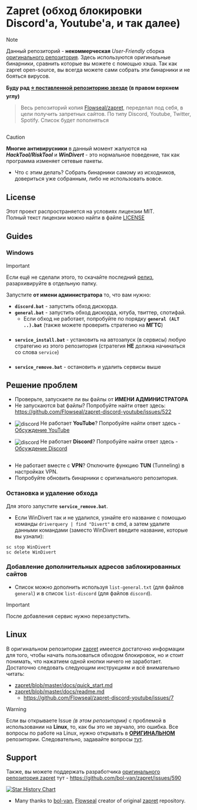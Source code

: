 # Zapret (обход блокировки Discord'а, Youtube'а, и так далее)

> [!NOTE]  
> Данный репозиторий - **некоммерческая** *User-Friendly* сборка [оригинального репозитория](https://github.com/bol-van/zapret). Здесь используются оригинальные бинарники, сравнить которые вы можете с помощью хэша.
> Так как zapret open-source, вы всегда можете сами собрать эти бинарники и не бояться вирусов.
> 
>**Буду рад [⭐ поставленной репозиторию звезде](https://github.com/e1uen/zapret/stargazers) (в правом верхнем углу)**

> Весь репозиторий копия [Flowseal/zapret](https://github.com/Flowseal/zapret-discord-youtube/), переделал под себя, в цели получить запретных сайтов. По типу Discord, Youtube, Twitter, Spotify. Список будет пополняться

##

> [!CAUTION]  
> **Многие антивирусники** в данный момент жалуются на ***HackTool/RiskTool*** и ***WinDivert*** - это нормальное поведение, так как программа изменяет сетевые пакеты.
- Что с этим делать? Собрать бинарники самому из исходников, довериться уже собранным, либо не использовать вовсе.

## License

Этот проект распространяется на условиях лицензии MIT.  
Полный текст лицензии можно найти в файле [LICENSE](./LICENSE)

## Guides
### Windows
> [!IMPORTANT]  
> Если ещё не сделали этого, то скачайте последний [релиз](https://github.com/e1uen/zapret/releases), разархивируйте в отдельную папку.

Запустите **от имени администратора** то, что вам нужно:
- **`discord.bat`** - запустить обход дискорда.
- **`general.bat`** - запустить обход дискорда, ютуба, твиттер, спотифай.
  * Если обход не работает, попробуйте по порядку **`general (ALT ..).bat`** (также можете проверить стратегию на **МГТС**)
###
- **`service_install.bat`** - установить на автозапуск (в сервисы) любую стратегию из этого репозитория (стратегия **НЕ** должна начинаться со слова `service`)
###
- **`service_remove.bat`** - остановить и удалить сервисы выше

## Решение проблем

- Проверьте, запускаете ли вы файлы от **ИМЕНИ АДМИНИСТРАТОРА**
- Не запускаются bat файлы? Попробуйте найти ответ здесь: https://github.com/Flowseal/zapret-discord-youtube/issues/522
- <p style="text-align: left;">
    <img src="https://cdn-icons-png.flaticon.com/16/3670/3670147.png" alt="discord" style="vertical-align: middle;"/>
    Не работает <strong>YouTube</strong>? Попробуйте найти ответ здесь - 
    <a href="https://github.com/Flowseal/zapret-discord-youtube/discussions/251">Обсуждение YouTube</a>
  </p>
- <p style="text-align: left;">
    <img src="https://cdn-icons-png.flaticon.com/16/906/906361.png" alt="discord" style="vertical-align: middle;"/>
    Не работает <strong>Discord</strong>? Попробуйте найти ответ здесь - 
    <a href="https://github.com/Flowseal/zapret-discord-youtube/discussions/252">Обсуждение Discord</a>
  </p>
##
- Не работает вместе с **VPN**? Отключите функцию **TUN** (Tunneling) в настройках VPN.
- Попробуйте обновить бинарники с оригинального репозитория.

### Остановка и удаление обхода
Для этого запустите **`service_remove.bat`**.
- Если WinDivert так и не удалился, узнайте его название с помощью команды `driverquery | find "Divert"` в cmd, а затем удалите данными командами (заместо WinDivert введите название, которые вы узнали):
```
sc stop WinDivert
sc delete WinDivert
```

### Добавление дополнительных адресов заблокированных сайтов 
- Список можно дополнить используя `list-general.txt` (для файлов `general`) и в список `list-discord` (для файлов `discord`).
> [!IMPORTANT]  
> После добавления сервис нужно перезапустить.

## Linux
В оригинальном репозитории [zapret](https://github.com/bol-van/zapret/) имеется достаточно информации для того, чтобы начать пользоваться обходом блокировок, но и стоит понимать, что нажатием одной кнопки ничего не заработает. \
Достаточно следовать следующим инструкциям и всё внимательно читать:
- [zapret/blob/master/docs/quick_start.md](https://github.com/bol-van/zapret/blob/master/docs/quick_start.md)
- [zapret/blob/master/docs/readme.md](https://github.com/bol-van/zapret/blob/master/docs/readme.md)
  * https://github.com/Flowseal/zapret-discord-youtube/issues/7
> [!WARNING]
> Если вы открываете Issue *(в этом репозитории)* с проблемой в использовании на **Linux**, то, как бы это не звучало, это ошибка. Все вопросы по работе на Linux, нужно открывать в **[ОРИГИНАЛЬНОМ](https://github.com/bol-van/zapret/)** репозитории. Следовательно, задавайте вопросы [тут](https://github.com/bol-van/zapret/issues/).

## Support

Также, вы можете поддержать разработчика [оригинального репозитория zapret](https://github.com/bol-van/zapret/issues/590) тут - https://github.com/bol-van/zapret/issues/590

<a href="https://star-history.com/#e1uen/zapret&Date">
 <picture>
   <source media="(prefers-color-scheme: dark)" srcset="https://api.star-history.com/svg?repos=e1uen/zapret&type=Date&theme=dark" />
   <source media="(prefers-color-scheme: light)" srcset="https://api.star-history.com/svg?repos=e1uen/zapret&type=Date" />
   <img alt="Star History Chart" src="https://api.star-history.com/svg?repos=e1uen/zapret&type=Date" />
 </picture>
</a>

* Many thanks to [bol-van](https://github.com/bol-van/), [Flowseal](https://github.com/Flowseal/zapret-discord-youtube/) creator of original [zapret](https://github.com/bol-van/zapret/) repository.
